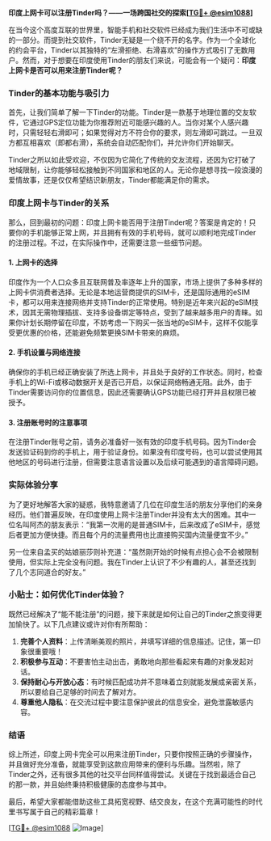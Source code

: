 **印度上网卡可以注册Tinder吗？——一场跨国社交的探索[[TG💪+ @esim1088](https://t.me/s/esim1088)]**

在当今这个高度互联的世界里，智能手机和社交软件已经成为我们生活中不可或缺的一部分。而提到社交软件，Tinder无疑是一个绕不开的名字。作为一个全球化的约会平台，Tinder以其独特的“左滑拒绝、右滑喜欢”的操作方式吸引了无数用户。然而，对于想要在印度使用Tinder的朋友们来说，可能会有一个疑问：**印度上网卡是否可以用来注册Tinder呢？**

### Tinder的基本功能与吸引力

首先，让我们简单了解一下Tinder的功能。Tinder是一款基于地理位置的交友软件，它通过GPS定位功能为你推荐附近可能感兴趣的人。当你对某个人感兴趣时，只需轻轻右滑即可；如果觉得对方不符合你的要求，则左滑即可跳过。一旦双方都互相喜欢（即都右滑），系统会自动匹配你们，并允许你们开始聊天。

Tinder之所以如此受欢迎，不仅因为它简化了传统的交友流程，还因为它打破了地域限制，让你能够轻松接触到不同国家和地区的人。无论你是想寻找一段浪漫的爱情故事，还是仅仅希望结识新朋友，Tinder都能满足你的需求。

### 印度上网卡与Tinder的关系

那么，回到最初的问题：印度上网卡能否用于注册Tinder呢？答案是肯定的！只要你的手机能够正常上网，并且拥有有效的手机号码，就可以顺利地完成Tinder的注册过程。不过，在实际操作中，还需要注意一些细节问题。

#### 1. 上网卡的选择

印度作为一个人口众多且互联网普及率逐年上升的国家，市场上提供了多种多样的上网卡供消费者选择。无论是本地运营商提供的SIM卡，还是国际通用的eSIM卡，都可以用来连接网络并支持Tinder的正常使用。特别是近年来兴起的eSIM技术，因其无需物理插拔、支持多设备绑定等特点，受到了越来越多用户的青睐。如果你计划长期停留在印度，不妨考虑一下购买一张当地的eSIM卡，这样不仅能享受更优惠的价格，还能避免频繁更换SIM卡带来的麻烦。

#### 2. 手机设置与网络连接

确保你的手机已经正确安装了所选上网卡，并且处于良好的工作状态。同时，检查手机上的Wi-Fi或移动数据开关是否已开启，以保证网络畅通无阻。此外，由于Tinder需要访问你的位置信息，因此还需要确认GPS功能已经打开并且权限已被授予。

#### 3. 注册账号时的注意事项

在注册Tinder账号之前，请务必准备好一张有效的印度手机号码。因为Tinder会发送验证码到你的手机上，用于验证身份。如果没有印度号码，也可以尝试使用其他地区的号码进行注册，但需要注意语言设置以及后续可能遇到的语言障碍问题。

### 实际体验分享

为了更好地解答大家的疑惑，我特意邀请了几位在印度生活的朋友分享他们的亲身经历。他们普遍反映，在印度使用上网卡注册Tinder并没有太大的困难。其中一位名叫阿杰的朋友表示：“我第一次用的是普通SIM卡，后来改成了eSIM卡，感觉后者更加方便快捷。而且每个月的流量费用也比直接购买国内流量便宜不少。”

另一位来自孟买的姑娘丽莎则补充道：“虽然刚开始的时候有点担心会不会被限制使用，但实际上完全没有问题。我在Tinder上认识了不少有趣的人，甚至还找到了几个志同道合的好友。”

### 小贴士：如何优化Tinder体验？

既然已经解决了“能不能注册”的问题，接下来就是如何让自己的Tinder之旅变得更加愉快了。以下几点建议或许对你有所帮助：

1. **完善个人资料**：上传清晰美观的照片，并填写详细的信息描述。记住，第一印象很重要哦！
2. **积极参与互动**：不要害怕主动出击，勇敢地向那些看起来有趣的对象发起对话。
3. **保持耐心与开放心态**：有时候匹配成功并不意味着立刻就能发展成亲密关系，所以要给自己足够的时间去了解对方。
4. **尊重他人隐私**：在交流过程中要注意保护彼此的信息安全，避免泄露敏感内容。

### 结语

综上所述，印度上网卡完全可以用来注册Tinder，只要你按照正确的步骤操作，并且做好充分准备，就能享受到这款应用带来的便利与乐趣。当然啦，除了Tinder之外，还有很多其他的社交平台同样值得尝试。关键在于找到最适合自己的那一款，并且始终秉持积极健康的态度参与其中。

最后，希望大家都能借助这些工具拓宽视野、结交良友，在这个充满可能性的时代里书写属于自己的精彩篇章！

[[TG💪+ @esim1088](https://t.me/s/esim1088) ![Image](https://i.postimg.cc/4NQfJmqS/Snipaste-2025-05-13-00-14-12.png)]